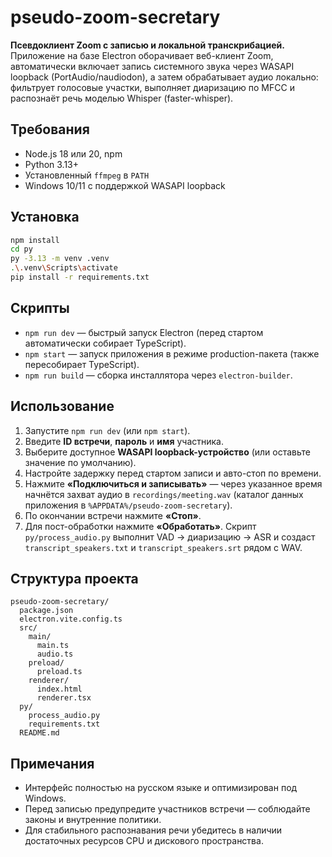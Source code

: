 # pseudo-zoom-secretary

**Псевдоклиент Zoom с записью и локальной транскрибацией.** Приложение на базе Electron оборачивает веб-клиент Zoom, автоматически включает запись системного звука через WASAPI loopback (PortAudio/naudiodon), а затем обрабатывает аудио локально: фильтрует голосовые участки, выполняет диаризацию по MFCC и распознаёт речь моделью Whisper (faster-whisper).

## Требования

- Node.js 18 или 20, npm
- Python 3.13+
- Установленный `ffmpeg` в `PATH`
- Windows 10/11 с поддержкой WASAPI loopback

## Установка

```bash
npm install
cd py
py -3.13 -m venv .venv
.\.venv\Scripts\activate
pip install -r requirements.txt
```

## Скрипты

- `npm run dev` — быстрый запуск Electron (перед стартом автоматически собирает TypeScript).
- `npm start` — запуск приложения в режиме production-пакета (также пересобирает TypeScript).
- `npm run build` — сборка инсталлятора через `electron-builder`.

## Использование

1. Запустите `npm run dev` (или `npm start`).
2. Введите **ID встречи**, **пароль** и **имя** участника.
3. Выберите доступное **WASAPI loopback-устройство** (или оставьте значение по умолчанию).
4. Настройте задержку перед стартом записи и авто-стоп по времени.
5. Нажмите **«Подключиться и записывать»** — через указанное время начнётся захват аудио в `recordings/meeting.wav` (каталог данных приложения в `%APPDATA%/pseudo-zoom-secretary`).
6. По окончании встречи нажмите **«Стоп»**.
7. Для пост-обработки нажмите **«Обработать»**. Скрипт `py/process_audio.py` выполнит VAD → диаризацию → ASR и создаст `transcript_speakers.txt` и `transcript_speakers.srt` рядом с WAV.

## Структура проекта

```
pseudo-zoom-secretary/
  package.json
  electron.vite.config.ts
  src/
    main/
      main.ts
      audio.ts
    preload/
      preload.ts
    renderer/
      index.html
      renderer.tsx
  py/
    process_audio.py
    requirements.txt
  README.md
```

## Примечания

- Интерфейс полностью на русском языке и оптимизирован под Windows.
- Перед записью предупредите участников встречи — соблюдайте законы и внутренние политики.
- Для стабильного распознавания речи убедитесь в наличии достаточных ресурсов CPU и дискового пространства.
